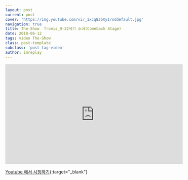 ```yaml
---
layout: post
current: post
cover: 'https://img.youtube.com/vi/_1xcq8JbXyI/sddefault.jpg'
navigation: true
title: The-Show  fromis_9-22세기 소녀(Comeback Stage)
date: 2018-06-12
tags: video The-Show
class: post-template
subclass: 'post tag-video'
author: imreplay
---
```




<iframe width="560" height="315" src="https://www.youtube.com/embed/_1xcq8JbXyI?rel=0" frameborder="0" allow="autoplay; encrypted-media" allowfullscreen></iframe>


[Youtube 에서 시청하기](https://www.youtube.com/watch?v=_1xcq8JbXyI){:target="_blank"}
